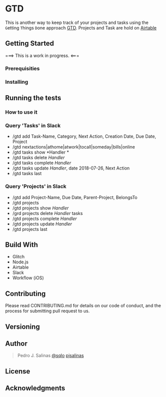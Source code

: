 # GTD

This is another way to keep track of your projects and tasks using the `G`etting `T`hings `D`one approach [GTD](http://www.gtd.com). Projects and Task are hold on [Airtable](http://www.airtable.com)

## Getting Started
===> This is a work in progress. <===

### Prerequisities

### Installing

## Running the tests

### How to use it

### Query 'Tasks' in Slack
* /gtd add Task-Name, Category, Next Action, Creation Date, Due Date, Project
* /gtd nextactions|athome|atwork|tocall|someday|bills|online
* /gtd tasks show *Handler *
* /gtd tasks delete *Handler*
* /gtd tasks complete *Handler*
* /gtd tasks update *Handler*, date 2018-07-26, Next Action
* /gtd tasks last
### Query 'Projects' in Slack
* /gtd add Project-Name, Due Date, Parent-Project, BelongsTo
* /gtd projects
* /gtd projects show *Handler*
* /grd projects delete *Handler* tasks
* /gtd projects complete *Handler*
* /gtd projects update *Handler* 
* /gtd projects last


## Build With
* Glitch
* Node.js
* Airtable
* Slack
* Workflow (iOS)

## Contributing
Please read CONTRIBUTING.md for details on our code of conduct, and the process for submitting pull request to us.

## Versioning

## Author
>Pedro J. Salinas
>[@sqlo](https://www.twitter.com/sqlo)
>[pjsalinas](https://github.com/pjsalinas)

## License

## Acknowledgments